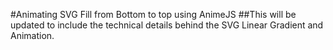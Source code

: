 #Animating SVG Fill from Bottom to top using AnimeJS
##This will be updated to include the technical details behind the SVG Linear Gradient and Animation.
